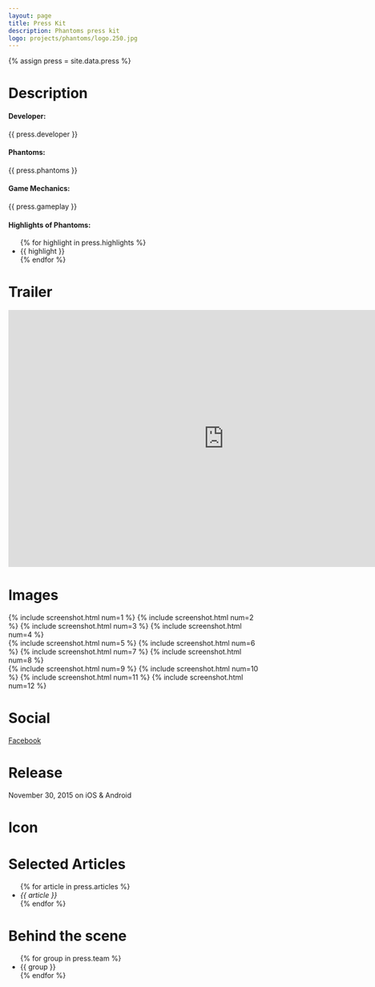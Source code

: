 ```yaml
---
layout: page
title: Press Kit
description: Phantoms press kit
logo: projects/phantoms/logo.250.jpg
---
```


{% assign press = site.data.press %}

<div class="gutters fadeInDown animated">
  <h1>Description</h1>
  <h4 class="bundle">Developer:</h4>
  <p>{{ press.developer }}</p>
  <h4 class="bundle">Phantoms:</h4>
  <p>{{ press.phantoms }}</p>
  <h4 class="bundle">Game Mechanics:</h4>
  <p>{{ press.gameplay }}</p>
  <h4 class="bundle">Highlights of Phantoms:</h4>
    <ul>
    {% for highlight in press.highlights %}
      <li>{{ highlight }}</li>
    {% endfor %}
    </ul>
</div>

<div class="row gutters fadeInDown animated">
  <h1 class="bundle">Trailer</h1>
  <div class="row gutters span_12">
      <iframe width="860"
              height="512"
              src="http://www.youtube.com/embed/yRW5d_Fzyfo"
              frameborder="0">
      </iframe>
  </div>
</div>

<div class="row gutters fadeInDown animated">
  <h1 class="bundle">Images</h1>
  <div class="row span_12">
  {% include screenshot.html num=1 %}
  {% include screenshot.html num=2 %}
  {% include screenshot.html num=3 %}
  {% include screenshot.html num=4 %}
  </div>

  <div class="row span_12">
  {% include screenshot.html num=5 %}
  {% include screenshot.html num=6 %}
  {% include screenshot.html num=7 %}
  {% include screenshot.html num=8 %}
  </div>

  <div class="row span_12">
  {% include screenshot.html num=9 %}
  {% include screenshot.html num=10 %}
  {% include screenshot.html num=11 %}
  {% include screenshot.html num=12 %}
  </div>
</div>

<div class="row gutters fadeInDown animated">
  <h1 class="bundle">Social</h1>
  <p>
    <a href="https://www.facebook.com/uralys">Facebook</a>
  </p>
</div>

<div class="row gutters fadeInDown animated">
  <h1 class="bundle">Release</h1>
  <p>November 30, 2015 on iOS & Android</p>
</div>

<div class="row gutters fadeInDown animated">
  <h1 class="bundle">Icon</h1>
  <div class="press-icon"
     title="Phantoms"
     style="background-image: url({{site.baseurl}}/public/images/projects/phantoms/logo.250.jpg);">
   </div>
</div>

<div class="gutters fadeInDown animated">
  <h1 class="bundle">Selected Articles </h1>
  <ul>
    {% for article in press.articles %}
      <li><i>{{ article }}</i></li>
    {% endfor %}
  </ul>
</div>

<div class="gutters fadeInDown animated">
  <h1 class="bundle">Behind the scene</h1>
  <ul>
    {% for group in press.team %}
      <li>{{ group }}</li>
    {% endfor %}
  </ul>
</div>
